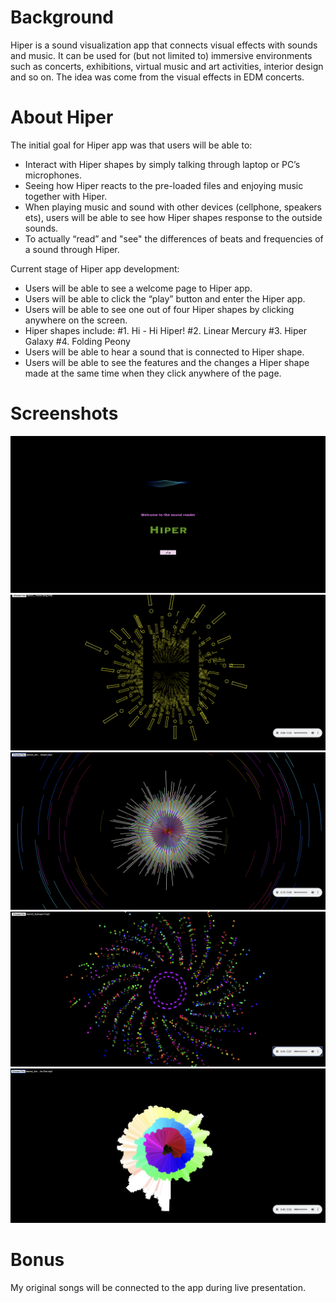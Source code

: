 # Background
Hiper is a sound visualization app that connects visual effects with sounds and music. It can be used for (but not limited to) immersive environments such as concerts, exhibitions, virtual music and art activities, interior design and so on. The idea was come from the visual effects in EDM concerts. 

# About Hiper
The initial goal for Hiper app was that users will be able to:
- Interact with Hiper shapes by simply talking through laptop or PC’s microphones.
- Seeing how Hiper reacts to the pre-loaded files and enjoying music together with Hiper.
- When playing music and sound with other devices (cellphone, speakers ets), users will be able to see how Hiper shapes response to the outside sounds.
- To actually “read” and "see" the differences of beats and frequencies of a sound through Hiper.

Current stage of Hiper app development:
- Users will be able to see a welcome page to Hiper app.
- Users will be able to click the “play” button and enter the Hiper app.
- Users will be able to see one out of four Hiper shapes by clicking anywhere on the screen.
- Hiper shapes include: 
    #1. Hi - Hi Hiper!
    #2. Linear Mercury
    #3. Hiper Galaxy
    #4. Folding Peony
- Users will be able to hear a sound that is connected to Hiper shape.
- Users will be able to see the features and the changes a Hiper shape made at the same time when they click anywhere of the page. 

# Screenshots
![](dist/image/welcome_page.png)
![](dist/image/hi_hi_hiper.png)
![](dist/image/linear_mercury.png)
![](dist/image/purple_sun.png)
![](dist/image/folding_peony.png)

# Bonus
My original songs will be connected to the app during live presentation. 


